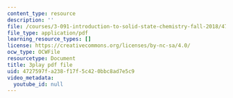 ```yaml
---
content_type: resource
description: ''
file: /courses/3-091-introduction-to-solid-state-chemistry-fall-2018/4727597fa238f17f5c420bbc8ad7e5c9_1rgmGwAqMYc.pdf
file_type: application/pdf
learning_resource_types: []
license: https://creativecommons.org/licenses/by-nc-sa/4.0/
ocw_type: OCWFile
resourcetype: Document
title: 3play pdf file
uid: 4727597f-a238-f17f-5c42-0bbc8ad7e5c9
video_metadata:
  youtube_id: null
---
```

